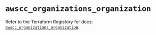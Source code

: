 # `awscc_organizations_organization`

Refer to the Terraform Registory for docs: [`awscc_organizations_organization`](https://registry.terraform.io/providers/hashicorp/awscc/0.70.0/docs/resources/organizations_organization).

